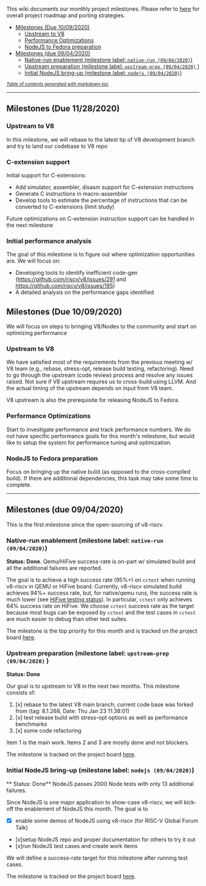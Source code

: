 This wiki documents our monthly project milestones. Please refer to [here](Project-Roadmap) for overall project roadmap and porting strategies.

- [Milestones (Due 10/09/2020)](#milestones--due-10-09-2020-)
  * [Upstream to V8](#upstream-to-v8)
  * [Performance Optimizations](#performance-optimizations)
  * [NodeJS to Fedora preparation](#nodejs-to-fedora-preparation)
- [Milestones (due 09/04/2020)](#milestones--due-09-04-2020-)
  * [Native-run enablement (milestone label: `native-run (09/04/2020)`)](#native-run-enablement--milestone-label---native-run--09-04-2020---)
  * [Upstream preparation (milestone label: `upstream-prep (09/04/2020)` )](#upstream-preparation--milestone-label---upstream-prep--09-04-2020----)
  * [Initial NodeJS bring-up (milestone label: `nodejs (09/04/2020)`)](#initial-nodejs-bring-up--milestone-label---nodejs--09-04-2020---)

<small><i><a href='http://ecotrust-canada.github.io/markdown-toc/'>Table of contents generated with markdown-toc</a></i></small>

***

## Milestones (Due 11/28/2020)

### Upstream to V8

In this milestone, we will rebase to the latest tip of V8 development branch and try to land our codebase to V8 repo

### C-extension support

Initial support for C-extensions:
- Add simulator, assembler, disasm support for C-extension instructions
- Generate C instructions in macro-assembler
- Develop tools to estimate the percentage of instructions that can be converted to C-extensions (limit study)

Future optimizations on C-extension instruction support can be handled in the next milestone
 
### Initial performance analysis

The goal of this milestone is to figure out where optimization opportunities are. We will focus on:
- Developing tools to identify inefficient code-gen (https://github.com/riscv/v8/issues/291 and https://github.com/riscv/v8/issues/195)
- A detailed analysis on the performance gaps identified
 
## Milestones (Due 10/09/2020)

We will focus on steps to bringing V8/Nodes to the community and start on optimizing performance

### Upstream to V8

We have satisfied most of the requirements from the previous meeting w/ V8 team (e.g., rebase, stress-opt, release build testing, refactoring). Need to go through the upstream (code review) process and resolve any issues raised. Not sure if V8 upstream requires us to cross-build using LLVM. And the actual timing of the upstream depends on input from V8 team.

V8 upstream is also the prerequisite for releasing NodeJS to Fedora.

### Performance Optimizations

Start to investigate performance and track performance numbers. We do not have specific performance goals for this month's milestone, but would like to setup the system for performance tuning and optimization.

### NodeJS to Fedora preparation

Focus on bringing up the native build (as opposed to the cross-compiled build). If there are additional dependencies, this task may take some time to complete.

***

## Milestones (due 09/04/2020)

This is the first milestone since the open-sourcing of v8-riscv. 

### Native-run enablement (milestone label: `native-run (09/04/2020)`)

**Status: Done**. Qemu/HiFive success-rate is on-part w/ simulated build and all the additional failures are reported.

The goal is to achieve a high success rate (95%+) on `cctest` when running v8-riscv in QEMU or HiFive board. Currently, v8-riscv simulated build achieves 94%+ success rate, but, for native/qemu runs, the success rate is much lower (see [HiFive testing status](https://github.com/riscv/v8/wiki/Testing-Status#running-on-hifive-unleashed-board)). In particular, `cctest` only achieves 64% success rate on HiFive. We choose `cctest` success rate as the target because most bugs can be exposed by `cctest` and the test cases in `cctest` are much easier to debug than other test suites.

The milestone is the top priority for this month and is tracked on the project board [here](https://github.com/riscv/v8/projects/1).

### Upstream preparation (milestone label: `upstream-prep (09/04/2020)` )

**Status: Done**

Our goal is to upstream to V8 in the next two months. This milestone consists of: 
1. [x] rebase to the latest V8 main branch; current code base was forked from (tag: 8.1.268, Date: Thu Jan 23 11:38:01)
2. [x] test release build with stress-opt options as well as performance benchmarks
3. [x] some code refactoring 

Item 1 is the main work. Items 2 and 3 are mostly done and not blockers.

The milestone is tracked on the project board [here](https://github.com/riscv/v8/projects/3).

### Initial NodeJS bring-up (milestone label: `nodejs (09/04/2020)`)

** Status: Done** NodeJS passes 2000 Node tests with only 13 additional failures.

Since NodeJS is one major application to show-case v8-riscv, we will kick-off the enablement of NodeJS this month. The goal is to 
- [x] enable some demos of NodeJS using v8-riscv (for RISC-V Global Forum Talk)
- [x]setup NodeJS repo and proper documentation for others to try it out
- [x]run NodeJS test cases and create work items
 
We will define a success-rate target for this milestone after running test cases. 

The milestone is tracked on the project board [here](https://github.com/riscv/v8/projects/4).
